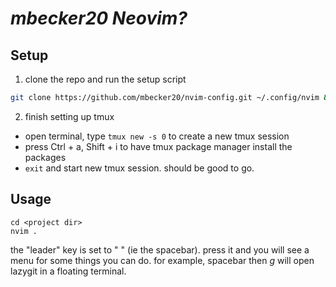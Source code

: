 # _mbecker20 Neovim?_

## Setup

1. clone the repo and run the setup script

```sh
git clone https://github.com/mbecker20/nvim-config.git ~/.config/nvim && sh ~/.config/nvim/setup.sh
```

2. finish setting up tmux

- open terminal, type `tmux new -s 0` to create a new tmux session
- press Ctrl + a, Shift + i to have tmux package manager install the packages
- `exit` and start new tmux session. should be good to go.

## Usage

```
cd <project dir>
nvim .
```

the "leader" key is set to " " (ie the spacebar). press it and you will see a menu for some things you can do.
for example, spacebar then _g_ will open lazygit in a floating terminal.
